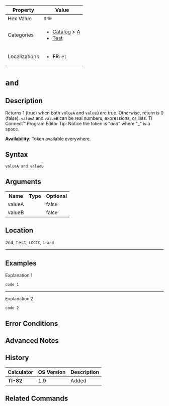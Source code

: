 | Property      | Value |
|---------------|-------|
| Hex Value     | `$40`|
| Categories    | <ul><li>[Catalog](<../categories/Catalog.md>) > [A](<../categories/Catalog.md#A>)</li><li>[Test](<../categories/Test.md>)</li></ul> |
| Localizations | <ul><li><b>FR</b>: ` et `</li></ul> |

# ` and `

## Description
Returns 1 (true) when both `valueA` and `valueB` are true.  Otherwise, return is 0 (false).
`valueA` and `valueB` can be real numbers, expressions, or lists.
TI Connect™ Program Editor Tip:
Notice the token is "_and_" where "_" is a space.


<b>Availability</b>: Token available everywhere.

## Syntax
`valueA and valueB`

## Arguments
<table>
<tr><th>Name</th><th>Type</th><th>Optional</th></tr>

<tr><td>valueA</td><td></td><td>false</td></tr>

<tr><td>valueB</td><td></td><td>false</td></tr>

</table>

## Location
<kbd>2nd</kbd>, <kbd>test</kbd>, `LOGIC`, `1:and`
<hr>

## Examples

Explanation 1
```ti-basic
code 1
```
---
Explanation 2
```ti-basic
code 2
```

## Error Conditions


## Advanced Notes


## History
| Calculator | OS Version | Description |
|------------|------------|-------------|
| <b>TI-82</b> | 1.0 | Added

## Related Commands

    